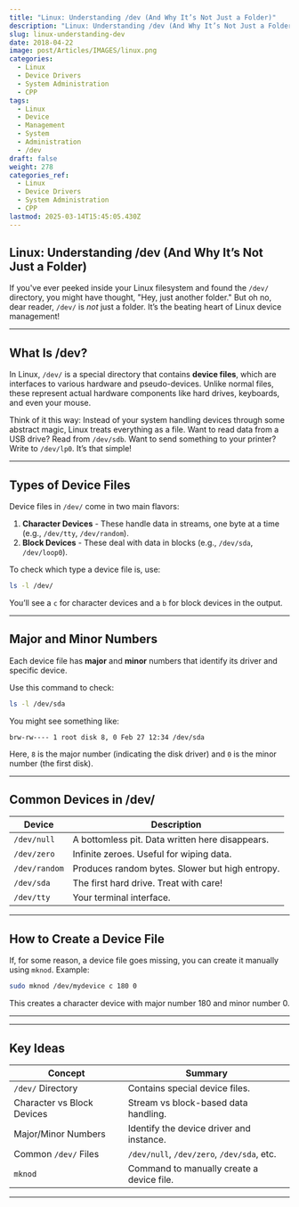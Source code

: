 ```yaml
---
title: "Linux: Understanding /dev (And Why It’s Not Just a Folder)"
description: "Linux: Understanding /dev (And Why It’s Not Just a Folder)"
slug: linux-understanding-dev
date: 2018-04-22
image: post/Articles/IMAGES/linux.png
categories:
  - Linux
  - Device Drivers
  - System Administration
  - CPP
tags:
  - Linux
  - Device
  - Management
  - System
  - Administration
  - /dev
draft: false
weight: 278
categories_ref:
  - Linux
  - Device Drivers
  - System Administration
  - CPP
lastmod: 2025-03-14T15:45:05.430Z
---
```

## Linux: Understanding /dev (And Why It’s Not Just a Folder)

If you've ever peeked inside your Linux filesystem and found the `/dev/` directory, you might have thought, "Hey, just another folder." But oh no, dear reader, `/dev/` is *not* just a folder. It’s the beating heart of Linux device management!

***

## What Is /dev?

In Linux, `/dev/` is a special directory that contains **device files**, which are interfaces to various hardware and pseudo-devices. Unlike normal files, these represent actual hardware components like hard drives, keyboards, and even your mouse.

Think of it this way: Instead of your system handling devices through some abstract magic, Linux treats everything as a file. Want to read data from a USB drive? Read from `/dev/sdb`. Want to send something to your printer? Write to `/dev/lp0`. It’s that simple!

***

## Types of Device Files

Device files in `/dev/` come in two main flavors:

1. **Character Devices** - These handle data in streams, one byte at a time (e.g., `/dev/tty`, `/dev/random`).
2. **Block Devices** - These deal with data in blocks (e.g., `/dev/sda`, `/dev/loop0`).

To check which type a device file is, use:

```bash
ls -l /dev/
```

You’ll see a `c` for character devices and a `b` for block devices in the output.

***

## Major and Minor Numbers

Each device file has **major** and **minor** numbers that identify its driver and specific device.

Use this command to check:

```bash
ls -l /dev/sda
```

You might see something like:

```
brw-rw---- 1 root disk 8, 0 Feb 27 12:34 /dev/sda
```

Here, `8` is the major number (indicating the disk driver) and `0` is the minor number (the first disk).

***

## Common Devices in /dev/

| Device        | Description                                     |
| ------------- | ----------------------------------------------- |
| `/dev/null`   | A bottomless pit. Data written here disappears. |
| `/dev/zero`   | Infinite zeroes. Useful for wiping data.        |
| `/dev/random` | Produces random bytes. Slower but high entropy. |
| `/dev/sda`    | The first hard drive. Treat with care!          |
| `/dev/tty`    | Your terminal interface.                        |

***

## How to Create a Device File

If, for some reason, a device file goes missing, you can create it manually using `mknod`. Example:

```bash
sudo mknod /dev/mydevice c 180 0
```

This creates a character device with major number 180 and minor number 0.

***

<!-- 
## Wrapping Up

Understanding `/dev/` is crucial if you want to grasp how Linux interacts with hardware. It’s not just a folder—it’s a gateway to your devices!
-->

***

## Key Ideas

| Concept                    | Summary                                    |
| -------------------------- | ------------------------------------------ |
| `/dev/` Directory          | Contains special device files.             |
| Character vs Block Devices | Stream vs block-based data handling.       |
| Major/Minor Numbers        | Identify the device driver and instance.   |
| Common `/dev/` Files       | `/dev/null`, `/dev/zero`, `/dev/sda`, etc. |
| `mknod`                    | Command to manually create a device file.  |

***
